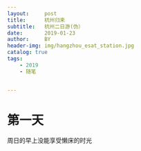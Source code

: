 ```yaml
---
layout:     post
title:      杭州归来
subtitle:   杭州二日游(伪）
date:       2019-01-23
author:     BY
header-img: img/hangzhou_esat_station.jpg
catalog: true
tags:
    - 2019
    - 随笔


---
```

# 第一天
周日的早上没能享受懒床的时光

